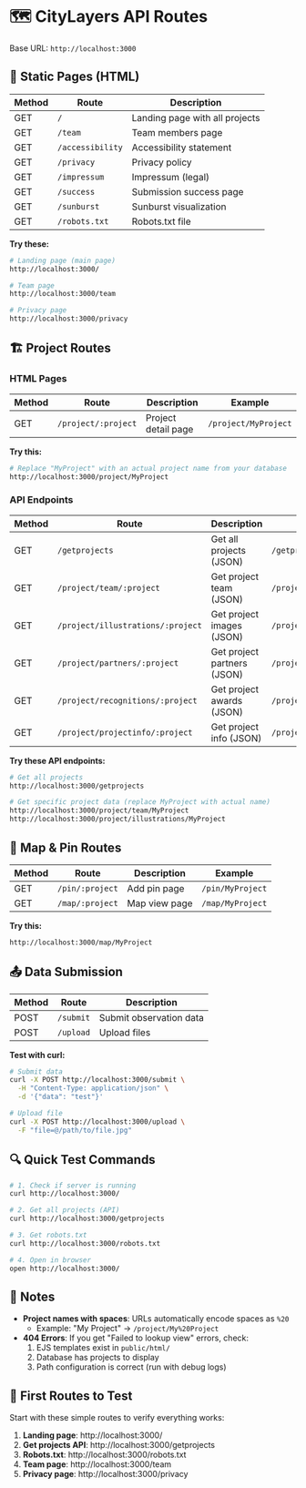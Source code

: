 # 🗺️ CityLayers API Routes

Base URL: `http://localhost:3000`

## 📄 Static Pages (HTML)

| Method | Route | Description |
|--------|-------|-------------|
| GET | `/` | Landing page with all projects |
| GET | `/team` | Team members page |
| GET | `/accessibility` | Accessibility statement |
| GET | `/privacy` | Privacy policy |
| GET | `/impressum` | Impressum (legal) |
| GET | `/success` | Submission success page |
| GET | `/sunburst` | Sunburst visualization |
| GET | `/robots.txt` | Robots.txt file |

**Try these:**
```bash
# Landing page (main page)
http://localhost:3000/

# Team page
http://localhost:3000/team

# Privacy page
http://localhost:3000/privacy
```

## 🏗️ Project Routes

### HTML Pages
| Method | Route | Description | Example |
|--------|-------|-------------|---------|
| GET | `/project/:project` | Project detail page | `/project/MyProject` |

**Try this:**
```bash
# Replace "MyProject" with an actual project name from your database
http://localhost:3000/project/MyProject
```

### API Endpoints
| Method | Route | Description | Example |
|--------|-------|-------------|---------|
| GET | `/getprojects` | Get all projects (JSON) | `/getprojects` |
| GET | `/project/team/:project` | Get project team (JSON) | `/project/team/MyProject` |
| GET | `/project/illustrations/:project` | Get project images (JSON) | `/project/illustrations/MyProject` |
| GET | `/project/partners/:project` | Get project partners (JSON) | `/project/partners/MyProject` |
| GET | `/project/recognitions/:project` | Get project awards (JSON) | `/project/recognitions/MyProject` |
| GET | `/project/projectinfo/:project` | Get project info (JSON) | `/project/projectinfo/MyProject` |

**Try these API endpoints:**
```bash
# Get all projects
http://localhost:3000/getprojects

# Get specific project data (replace MyProject with actual name)
http://localhost:3000/project/team/MyProject
http://localhost:3000/project/illustrations/MyProject
```

## 📍 Map & Pin Routes

| Method | Route | Description | Example |
|--------|-------|-------------|---------|
| GET | `/pin/:project` | Add pin page | `/pin/MyProject` |
| GET | `/map/:project` | Map view page | `/map/MyProject` |

**Try this:**
```bash
http://localhost:3000/map/MyProject
```

## 📤 Data Submission

| Method | Route | Description |
|--------|-------|-------------|
| POST | `/submit` | Submit observation data |
| POST | `/upload` | Upload files |

**Test with curl:**
```bash
# Submit data
curl -X POST http://localhost:3000/submit \
  -H "Content-Type: application/json" \
  -d '{"data": "test"}'

# Upload file
curl -X POST http://localhost:3000/upload \
  -F "file=@/path/to/file.jpg"
```

## 🔍 Quick Test Commands

```bash
# 1. Check if server is running
curl http://localhost:3000/

# 2. Get all projects (API)
curl http://localhost:3000/getprojects

# 3. Get robots.txt
curl http://localhost:3000/robots.txt

# 4. Open in browser
open http://localhost:3000/
```

## 📝 Notes

- **Project names with spaces**: URLs automatically encode spaces as `%20`
  - Example: "My Project" → `/project/My%20Project`
- **404 Errors**: If you get "Failed to lookup view" errors, check:
  1. EJS templates exist in `public/html/`
  2. Database has projects to display
  3. Path configuration is correct (run with debug logs)

## 🎯 First Routes to Test

Start with these simple routes to verify everything works:

1. **Landing page**: http://localhost:3000/
2. **Get projects API**: http://localhost:3000/getprojects
3. **Robots.txt**: http://localhost:3000/robots.txt
4. **Team page**: http://localhost:3000/team
5. **Privacy page**: http://localhost:3000/privacy
